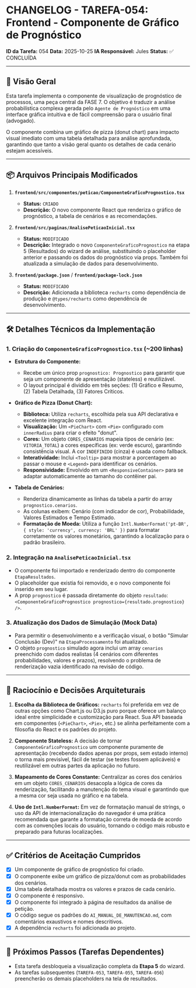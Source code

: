 # CHANGELOG - TAREFA-054: Frontend - Componente de Gráfico de Prognóstico

**ID da Tarefa:** 054
**Data:** 2025-10-25
**IA Responsável:** Jules
**Status:** ✅ CONCLUÍDA

---

## 🚀 Visão Geral

Esta tarefa implementa o componente de visualização de prognóstico de processos, uma peça central da FASE 7. O objetivo é traduzir a análise probabilística complexa gerada pelo `Agente de Prognóstico` em uma interface gráfica intuitiva e de fácil compreensão para o usuário final (advogado).

O componente combina um gráfico de pizza (donut chart) para impacto visual imediato com uma tabela detalhada para análise aprofundada, garantindo que tanto a visão geral quanto os detalhes de cada cenário estejam acessíveis.

---

## 📦 Arquivos Principais Modificados

1.  **`frontend/src/componentes/peticao/ComponenteGraficoPrognostico.tsx`**
    - **Status:** `CRIADO`
    - **Descrição:** O novo componente React que renderiza o gráfico de prognóstico, a tabela de cenários e as recomendações.

2.  **`frontend/src/paginas/AnalisePeticaoInicial.tsx`**
    - **Status:** `MODIFICADO`
    - **Descrição:** Integrado o novo `ComponenteGraficoPrognostico` na etapa 5 (Resultados) do wizard de análise, substituindo o placeholder anterior e passando os dados do prognóstico via props. Também foi atualizada a simulação de dados para desenvolvimento.

3.  **`frontend/package.json`** / **`frontend/package-lock.json`**
    - **Status:** `MODIFICADO`
    - **Descrição:** Adicionada a biblioteca `recharts` como dependência de produção e `@types/recharts` como dependência de desenvolvimento.

---

## 🛠️ Detalhes Técnicos da Implementação

### 1. **Criação do `ComponenteGraficoPrognostico.tsx` (~200 linhas)**

-   **Estrutura do Componente:**
    -   Recebe um único prop `prognostico: Prognostico` para garantir que seja um componente de apresentação (stateless) e reutilizável.
    -   O layout principal é dividido em três seções: (1) Gráfico e Resumo, (2) Tabela Detalhada, (3) Fatores Críticos.

-   **Gráfico de Pizza (Donut Chart):**
    -   **Biblioteca:** Utiliza `recharts`, escolhida pela sua API declarativa e excelente integração com React.
    -   **Visualização:** Um `<PieChart>` com `<Pie>` configurado com `innerRadius` para criar o efeito "donut".
    -   **Cores:** Um objeto `CORES_CENARIOS` mapeia tipos de cenário (ex: `VITORIA_TOTAL`) a cores específicas (ex: verde escuro), garantindo consistência visual. A cor `INDEFINIDO` (cinza) é usada como fallback.
    -   **Interatividade:** Inclui `<Tooltip>` para mostrar a porcentagem ao passar o mouse e `<Legend>` para identificar os cenários.
    -   **Responsividade:** Envolvido em um `<ResponsiveContainer>` para se adaptar automaticamente ao tamanho do contêiner pai.

-   **Tabela de Cenários:**
    -   Renderiza dinamicamente as linhas da tabela a partir do array `prognostico.cenarios`.
    -   As colunas exibem: Cenário (com indicador de cor), Probabilidade, Valores Estimados e Tempo Estimado.
    -   **Formatação de Moeda:** Utiliza a função `Intl.NumberFormat('pt-BR', { style: 'currency', currency: 'BRL' })` para formatar corretamente os valores monetários, garantindo a localização para o padrão brasileiro.

### 2. **Integração na `AnalisePeticaoInicial.tsx`**

-   O componente foi importado e renderizado dentro do componente `EtapaResultados`.
-   O placeholder que existia foi removido, e o novo componente foi inserido em seu lugar.
-   A prop `prognostico` é passada diretamente do objeto `resultado`: `<ComponenteGraficoPrognostico prognostico={resultado.prognostico} />`.

### 3. **Atualização dos Dados de Simulação (Mock Data)**

-   Para permitir o desenvolvimento e a verificação visual, o botão "Simular Conclusão (Dev)" na `EtapaProcessamento` foi atualizado.
-   O objeto `prognostico` simulado agora inclui um array `cenarios` preenchido com dados realistas (4 cenários com diferentes probabilidades, valores e prazos), resolvendo o problema de renderização vazia identificado na revisão de código.

---

## 🧠 Raciocínio e Decisões Arquiteturais

1.  **Escolha da Biblioteca de Gráficos:** `recharts` foi preferida em vez de outras opções como Chart.js ou D3.js puro porque oferece um balanço ideal entre simplicidade e customização para React. Sua API baseada em componentes (`<PieChart>`, `<Pie>`, etc.) se alinha perfeitamente com a filosofia do React e os padrões do projeto.

2.  **Componente Stateless:** A decisão de tornar `ComponenteGraficoPrognostico` um componente puramente de apresentação (recebendo dados apenas por props, sem estado interno) o torna mais previsível, fácil de testar (se testes fossem aplicáveis) e reutilizável em outras partes da aplicação no futuro.

3.  **Mapeamento de Cores Constante:** Centralizar as cores dos cenários em um objeto `CORES_CENARIOS` desacopla a lógica de cores da renderização, facilitando a manutenção do tema visual e garantindo que a mesma cor seja usada no gráfico e na tabela.

4.  **Uso de `Intl.NumberFormat`:** Em vez de formatação manual de strings, o uso da API de internacionalização do navegador é uma prática recomendada que garante a formatação correta de moeda de acordo com as convenções locais do usuário, tornando o código mais robusto e preparado para futuras localizações.

---

## ✅ Critérios de Aceitação Cumpridos

-   [x] Um componente de gráfico de prognóstico foi criado.
-   [x] O componente exibe um gráfico de pizza/donut com as probabilidades dos cenários.
-   [x] Uma tabela detalhada mostra os valores e prazos de cada cenário.
-   [x] O componente é responsivo.
-   [x] O componente foi integrado à página de resultados da análise de petição.
-   [x] O código segue os padrões do `AI_MANUAL_DE_MANUTENCAO.md`, com comentários exaustivos e nomes descritivos.
-   [x] A dependência `recharts` foi adicionada ao projeto.

---

## 🔮 Próximos Passos (Tarefas Dependentes)

-   Esta tarefa desbloqueia a visualização completa da **Etapa 5** do wizard.
-   As tarefas subsequentes (`TAREFA-053`, `TAREFA-055`, `TAREFA-056`) preencherão os demais placeholders na tela de resultados.
